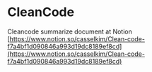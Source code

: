 # CleanCode
Cleancode summarize document at Notion
[https://www.notion.so/casselkim/Clean-code-f7a4bf1d090846a993d19dc8189ef8cd](https://www.notion.so/casselkim/Clean-code-f7a4bf1d090846a993d19dc8189ef8cd)
